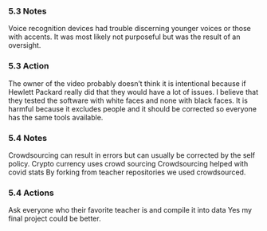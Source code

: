 ### 5.3 Notes
Voice recognition devices had trouble discerning younger voices or those with accents. It was most likely not purposeful but was the result of an oversight.

### 5.3 Action
The owner of the video probably doesn’t think it is intentional because if Hewlett Packard really did that they would have a lot of issues. I believe that they tested the software with white faces and none with black faces. It is harmful because it excludes people and it should be corrected so everyone has the same tools available.
    
### 5.4 Notes
Crowdsourcing can result in errors but can usually be corrected by the self policy.
Crypto currency uses crowd sourcing
Crowdsourcing helped with covid stats
By forking from teacher repositories we used crowdsourced.
### 5.4 Actions
Ask everyone who their favorite teacher is and compile it into data
Yes my final project could be better.
